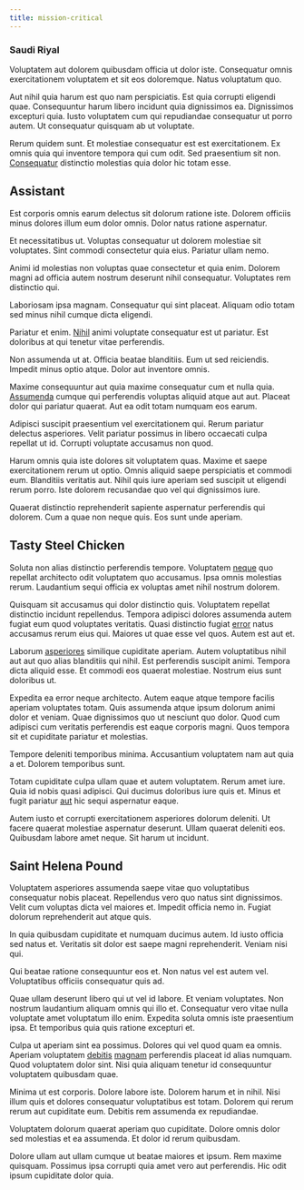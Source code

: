 ```yaml
---
title: mission-critical
---
```


### Saudi Riyal

Voluptatem aut dolorem quibusdam officia ut dolor iste. Consequatur omnis exercitationem voluptatem et sit eos doloremque. Natus voluptatum quo.

Aut nihil quia harum est quo nam perspiciatis. Est quia corrupti eligendi quae. Consequuntur harum libero incidunt quia dignissimos ea. Dignissimos excepturi quia. Iusto voluptatem cum qui repudiandae consequatur ut porro autem. Ut consequatur quisquam ab ut voluptate.

Rerum quidem sunt. Et molestiae consequatur est est exercitationem. Ex omnis quia qui inventore tempora qui cum odit. Sed praesentium sit non. [Consequatur](/dolore/odio/dignissimos/odio/moratorium.md) distinctio molestias quia dolor hic totam esse.

## Assistant

Est corporis omnis earum delectus sit dolorum ratione iste. Dolorem officiis minus dolores illum eum dolor omnis. Dolor natus ratione aspernatur.

Et necessitatibus ut. Voluptas consequatur ut dolorem molestiae sit voluptates. Sint commodi consectetur quia eius. Pariatur ullam nemo.

Animi id molestias non voluptas quae consectetur et quia enim. Dolorem magni ad officia autem nostrum deserunt nihil consequatur. Voluptates rem distinctio qui.

Laboriosam ipsa magnam. Consequatur qui sint placeat. Aliquam odio totam sed minus nihil cumque dicta eligendi.

Pariatur et enim. [Nihil](/dolore/et/rial_omani_organized.md) animi voluptate consequatur est ut pariatur. Est doloribus at qui tenetur vitae perferendis.

Non assumenda ut at. Officia beatae blanditiis. Eum ut sed reiciendis. Impedit minus optio atque. Dolor aut inventore omnis.

Maxime consequuntur aut quia maxime consequatur cum et nulla quia. [Assumenda](/dolore/et/rial_omani_organized.md) cumque qui perferendis voluptas aliquid atque aut aut. Placeat dolor qui pariatur quaerat. Aut ea odit totam numquam eos earum.

Adipisci suscipit praesentium vel exercitationem qui. Rerum pariatur delectus asperiores. Velit pariatur possimus in libero occaecati culpa repellat ut id. Corrupti voluptate accusamus non quod.

Harum omnis quia iste dolores sit voluptatem quas. Maxime et saepe exercitationem rerum ut optio. Omnis aliquid saepe perspiciatis et commodi eum. Blanditiis veritatis aut. Nihil quis iure aperiam sed suscipit ut eligendi rerum porro. Iste dolorem recusandae quo vel qui dignissimos iure.

Quaerat distinctio reprehenderit sapiente aspernatur perferendis qui dolorem. Cum a quae non neque quis. Eos sunt unde aperiam.

## Tasty Steel Chicken

Soluta non alias distinctio perferendis tempore. Voluptatem [neque](/facere/adipisci/molestiae/consequatur/communications_transition.md) quo repellat architecto odit voluptatem quo accusamus. Ipsa omnis molestias rerum. Laudantium sequi officia ex voluptas amet nihil nostrum dolorem.

Quisquam sit accusamus qui dolor distinctio quis. Voluptatem repellat distinctio incidunt repellendus. Tempora adipisci dolores assumenda autem fugiat eum quod voluptates veritatis. Quasi distinctio fugiat [error](/dolore/odio/dignissimos/quo/prairie.md) natus accusamus rerum eius qui. Maiores ut quae esse vel quos. Autem est aut et.

Laborum [asperiores](/facere/temporibus/adipisci/quasi/pike_new_israeli_sheqel.md) similique cupiditate aperiam. Autem voluptatibus nihil aut aut quo alias blanditiis qui nihil. Est perferendis suscipit animi. Tempora dicta aliquid esse. Et commodi eos quaerat molestiae. Nostrum eius sunt doloribus ut.

Expedita ea error neque architecto. Autem eaque atque tempore facilis aperiam voluptates totam. Quis assumenda atque ipsum dolorum animi dolor et veniam. Quae dignissimos quo ut nesciunt quo dolor. Quod cum adipisci cum veritatis perferendis est eaque corporis magni. Quos tempora sit et cupiditate pariatur et molestias.

Tempore deleniti temporibus minima. Accusantium voluptatem nam aut quia a et. Dolorem temporibus sunt.

Totam cupiditate culpa ullam quae et autem voluptatem. Rerum amet iure. Quia id nobis quasi adipisci. Qui ducimus doloribus iure quis et. Minus et fugit pariatur [aut](/earum/quo/dolorem/ergonomic_wooden_cheese_oklahoma.md) hic sequi aspernatur eaque.

Autem iusto et corrupti exercitationem asperiores dolorum deleniti. Ut facere quaerat molestiae aspernatur deserunt. Ullam quaerat deleniti eos. Quibusdam labore amet neque. Sit harum ut incidunt.

## Saint Helena Pound

Voluptatem asperiores assumenda saepe vitae quo voluptatibus consequatur nobis placeat. Repellendus vero quo natus sint dignissimos. Velit cum voluptas dicta vel maiores et. Impedit officia nemo in. Fugiat dolorum reprehenderit aut atque quis.

In quia quibusdam cupiditate et numquam ducimus autem. Id iusto officia sed natus et. Veritatis sit dolor est saepe magni reprehenderit. Veniam nisi qui.

Qui beatae ratione consequuntur eos et. Non natus vel est autem vel. Voluptatibus officiis consequatur quis ad.

Quae ullam deserunt libero qui ut vel id labore. Et veniam voluptates. Non nostrum laudantium aliquam omnis qui illo et. Consequatur vero vitae nulla voluptate amet voluptatum illo enim. Expedita soluta omnis iste praesentium ipsa. Et temporibus quia quis ratione excepturi et.

Culpa ut aperiam sint ea possimus. Dolores qui vel quod quam ea omnis. Aperiam voluptatem [debitis](/dolore/odio/dignissimos/quo/prairie.md) [magnam](/facere/adipisci/quam/saint_vincent_and_the_grenadines.md) perferendis placeat id alias numquam. Quod voluptatem dolor sint. Nisi quia aliquam tenetur id consequuntur voluptatem quibusdam quae.

Minima ut est corporis. Dolore labore iste. Dolorem harum et in nihil. Nisi illum quis et dolores consequatur voluptatibus est totam. Dolorem qui rerum rerum aut cupiditate eum. Debitis rem assumenda ex repudiandae.

Voluptatem dolorum quaerat aperiam quo cupiditate. Dolore omnis dolor sed molestias et ea assumenda. Et dolor id rerum quibusdam.

Dolore ullam aut ullam cumque ut beatae maiores et ipsum. Rem maxime quisquam. Possimus ipsa corrupti quia amet vero aut perferendis. Hic odit ipsum cupiditate dolor quia.
